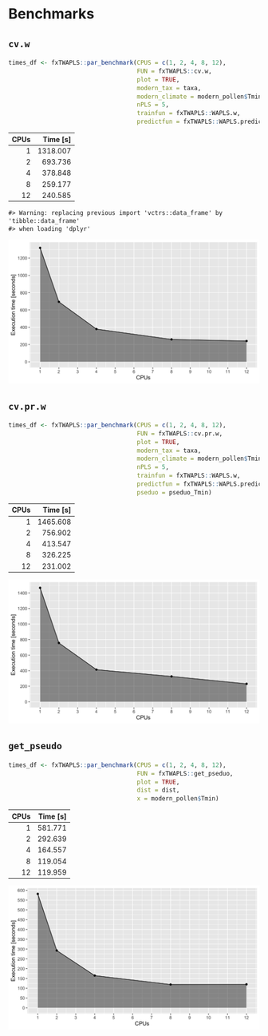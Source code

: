 Benchmarks
================

## `cv.w`

``` r
times_df <- fxTWAPLS::par_benchmark(CPUS = c(1, 2, 4, 8, 12),
                                    FUN = fxTWAPLS::cv.w, 
                                    plot = TRUE, 
                                    modern_tax = taxa, 
                                    modern_climate = modern_pollen$Tmin, 
                                    nPLS = 5, 
                                    trainfun = fxTWAPLS::WAPLS.w, 
                                    predictfun = fxTWAPLS::WAPLS.predict.w)
```

| CPUs | Time \[s\] |
| ---: | ---------: |
|    1 |   1318.007 |
|    2 |    693.736 |
|    4 |    378.848 |
|    8 |    259.177 |
|   12 |    240.585 |

    #> Warning: replacing previous import 'vctrs::data_frame' by 'tibble::data_frame'
    #> when loading 'dplyr'

![](inst/figures/benchmarks-cv.w-output-1.png)<!-- -->

## `cv.pr.w`

``` r
times_df <- fxTWAPLS::par_benchmark(CPUS = c(1, 2, 4, 8, 12),
                                    FUN = fxTWAPLS::cv.pr.w, 
                                    plot = TRUE, 
                                    modern_tax = taxa, 
                                    modern_climate = modern_pollen$Tmin, 
                                    nPLS = 5, 
                                    trainfun = fxTWAPLS::WAPLS.w, 
                                    predictfun = fxTWAPLS::WAPLS.predict.w,
                                    pseduo = pseduo_Tmin)
```

| CPUs | Time \[s\] |
| ---: | ---------: |
|    1 |   1465.608 |
|    2 |    756.902 |
|    4 |    413.547 |
|    8 |    326.225 |
|   12 |    231.002 |

![](inst/figures/benchmarks-cv.pr-w-output-1.png)<!-- -->

## `get_pseudo`

``` r
times_df <- fxTWAPLS::par_benchmark(CPUS = c(1, 2, 4, 8, 12),
                                    FUN = fxTWAPLS::get_pseduo, 
                                    plot = TRUE, 
                                    dist = dist, 
                                    x = modern_pollen$Tmin)
```

| CPUs | Time \[s\] |
| ---: | ---------: |
|    1 |    581.771 |
|    2 |    292.639 |
|    4 |    164.557 |
|    8 |    119.054 |
|   12 |    119.959 |

![](inst/figures/benchmarks-get_pseudo-pseudo-1.png)<!-- -->
